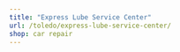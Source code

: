 ```yaml
---
title: "Express Lube Service Center"
url: /toledo/express-lube-service-center/
shop: car repair
---
```

